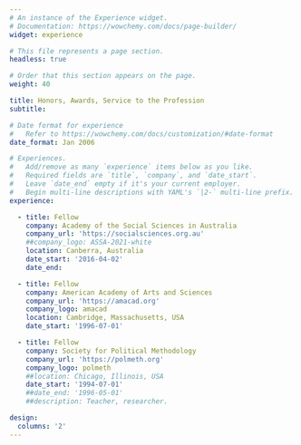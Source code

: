 ```yaml
---
# An instance of the Experience widget.
# Documentation: https://wowchemy.com/docs/page-builder/
widget: experience

# This file represents a page section.
headless: true

# Order that this section appears on the page.
weight: 40

title: Honors, Awards, Service to the Profession
subtitle:

# Date format for experience
#   Refer to https://wowchemy.com/docs/customization/#date-format
date_format: Jan 2006

# Experiences.
#   Add/remove as many `experience` items below as you like.
#   Required fields are `title`, `company`, and `date_start`.
#   Leave `date_end` empty if it's your current employer.
#   Begin multi-line descriptions with YAML's `|2-` multi-line prefix.
experience:

  - title: Fellow
    company: Academy of the Social Sciences in Australia
    company_url: 'https://socialsciences.org.au'
    ##company_logo: ASSA-2021-white
    location: Canberra, Australia
    date_start: '2016-04-02'
    date_end: 

  - title: Fellow
    company: American Academy of Arts and Sciences
    company_url: 'https://amacad.org'
    company_logo: amacad
    location: Cambridge, Massachusetts, USA
    date_start: '1996-07-01'

  - title: Fellow
    company: Society for Political Methodology
    company_url: 'https://polmeth.org'
    company_logo: polmeth
    ##location: Chicago, Illinois, USA
    date_start: '1994-07-01'
    ##date_end: '1996-05-01'
    ##description: Teacher, researcher.

design:
  columns: '2'
---
```

